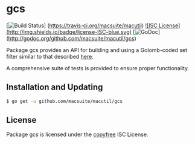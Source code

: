 gcs
==========

[![Build Status](http://img.shields.io/travis/macsuite/macutil.svg)]
(https://travis-ci.org/macsuite/macutil) [![ISC License]
(http://img.shields.io/badge/license-ISC-blue.svg)](http://copyfree.org)
[![GoDoc](https://godoc.org/github.com/macsuite/macutil/gcs?status.png)]
(http://godoc.org/github.com/macsuite/macutil/gcs)

Package gcs provides an API for building and using a Golomb-coded set filter
similar to that described [here](http://giovanni.bajo.it/post/47119962313/golomb-coded-sets-smaller-than-bloom-filters).

A comprehensive suite of tests is provided to ensure proper functionality.

## Installation and Updating

```bash
$ go get -u github.com/macsuite/macutil/gcs
```

## License

Package gcs is licensed under the [copyfree](http://copyfree.org) ISC
License.
